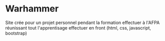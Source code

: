 # Warhammer

Site crée pour un projet personnel pendant la formation effectuer à l'AFPA réunissant tout l'apprentisage effectuer en front (html, css, javascript, bootstrap)
